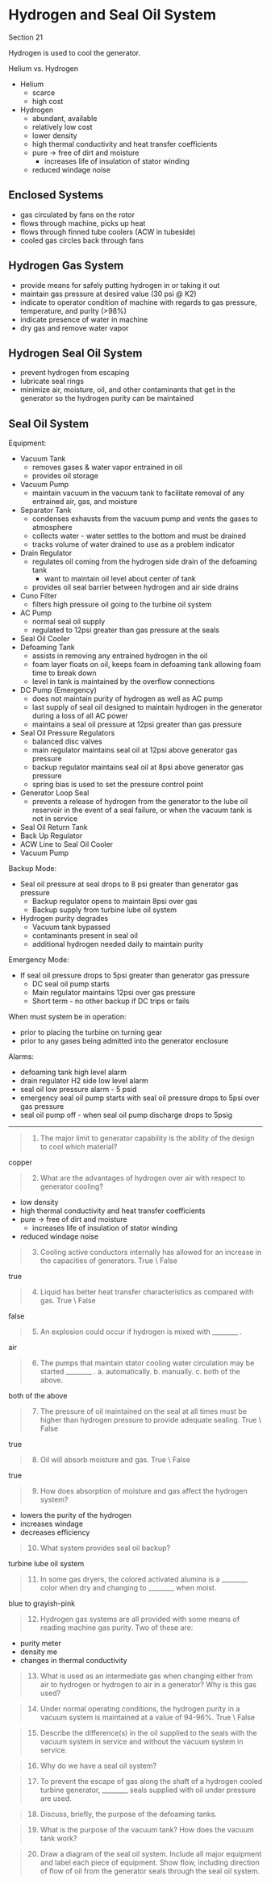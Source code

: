 # Hydrogen and Seal Oil System
Section 21

Hydrogen is used to cool the generator.

Helium vs. Hydrogen
-	Helium
	-	scarce
	-	high cost
-	Hydrogen
	-	abundant, available
	-	relatively low cost
	-	lower density
	-	high thermal conductivity and heat transfer coefficients
	-	pure -> free of dirt and moisture
		-	increases life of insulation of stator winding
	-	reduced windage noise
	
## Enclosed Systems
-	gas circulated by fans on the rotor
-	flows through machine, picks up heat
-	flows through finned tube coolers (ACW in tubeside)
-	cooled gas circles back through fans

## Hydrogen Gas System
-	provide means for safely putting hydrogen in or taking it out
-	maintain gas pressure at desired value (30 psi @ K2)
-	indicate to operator condition of machine with regards to gas pressure, temperature, and purity (>98%)
-	indicate presence of water in machine
-	dry gas and remove water vapor

## Hydrogen Seal Oil System
-	prevent hydrogen from escaping
-	lubricate seal rings
-	minimize air, moisture, oil, and other contaminants that get in the generator so the hydrogen purity can be maintained

## Seal Oil System
Equipment:
-	Vacuum Tank
	-	removes gases & water vapor entrained in oil
	-	provides oil storage
-	Vacuum Pump
	-	maintain vacuum in the vacuum tank to facilitate removal of any entrained air, gas, and moisture
-	Separator Tank
	-	condenses exhausts from the vacuum pump and vents the gases to atmosphere
	-	collects water - water settles to the bottom and must be drained
	-	tracks volume of water drained to use as a problem indicator
-	Drain Regulator
	-	regulates oil coming from the hydrogen side drain of the defoaming tank
		-	want to maintain oil level about center of tank
	-	provides oil seal barrier between hydrogen and air side drains
-	Cuno Filter
	-	filters high pressure oil going to the turbine oil system
-	AC Pump
	-	normal seal oil supply
	-	regulated to 12psi greater than gas pressure at the seals
-	Seal Oil Cooler
-	Defoaming Tank
	-	assists in removing any entrained hydrogen in the oil
	-	foam layer floats on oil, keeps foam in defoaming tank allowing foam time to break down
	-	level in tank is maintained by the overflow connections
-	DC Pump (Emergency)
	-	does not maintain purity of hydrogen as well as AC pump
	-	last supply of seal oil designed to maintain hydrogen in the generator during a loss of all AC power
	-	maintains a seal oil pressure at 12psi greater than gas pressure
-	Seal Oil Pressure Regulators
	-	balanced disc valves
	-	main regulator maintains seal oil at 12psi above generator gas pressure
	-	backup regulator maintains seal oil at 8psi above generator gas pressure
	-	spring bias is used to set the pressure control point
-	Generator Loop Seal
	-	prevents a release of hydrogen from the generator to the lube oil reservoir in the event of a seal failure, or when the vacuum tank is not in service
-	Seal Oil Return Tank
-	Back Up Regulator
-	ACW Line to Seal Oil Cooler
-	Vacuum Pump

Backup Mode:
-	Seal oil pressure at seal drops to 8 psi greater than generator gas pressure
	-	Backup regulator opens to maintain 8psi over gas
	-	Backup supply from turbine lube oil system
-	Hydrogen purity degrades
	-	Vacuum tank bypassed
	-	contaminants present in seal oil
	-	additional hydrogen needed daily to maintain purity

Emergency Mode:
-	If seal oil pressure drops to 5psi greater than generator gas pressure
	-	DC seal oil pump starts
	-	Main regulator maintains 12psi over gas pressure
	-	Short term - no other backup if DC trips or fails

When must system be in operation:
-	prior to placing the turbine on turning gear
-	prior to any gases being admitted into the generator enclosure

Alarms:
-	defoaming tank high level alarm
-	drain regulator H2 side low level alarm
-	seal oil low pressure alarm - 5 psid
-	emergency seal oil pump starts with seal oil pressure drops to 5psi over gas pressure
-	seal oil pump off - when seal oil pump discharge drops to 5psig

---

>1. The major limit to generator capability is the ability of the design to cool which material?

copper

>2. What are the advantages of hydrogen over air with respect to generator cooling?

-	low density
-	high thermal conductivity and heat transfer coefficients
-	pure -> free of dirt and moisture
	-	increases life of insulation of stator winding
-	reduced windage noise

>3. Cooling active conductors internally has allowed for an increase in the capacities of generators. True \ False

true

>4. Liquid has better heat transfer characteristics as compared with gas. True \ False

false

>5. An explosion could occur if hydrogen is mixed with ________ .

air

>6. The pumps that maintain stator cooling water circulation may be started ________ .
>a. automatically.
>b. manually.
>c. both of the above.

both of the above

>7. The pressure of oil maintained on the seal at all times must be higher than hydrogen pressure to provide adequate sealing. True \ False

true

>8. Oil will absorb moisture and gas. True \ False 

true

>9. How does absorption of moisture and gas affect the hydrogen system?

-	lowers the purity of the hydrogen
-	increases windage
-	decreases efficiency

>10. What system provides seal oil backup?

turbine lube oil system

>11. In some gas dryers, the colored activated alumina is a ________ color when dry and changing to ________ when moist.

blue to grayish-pink

>12. Hydrogen gas systems are all provided with some means of reading machine gas purity. Two of these are:

-	purity meter
-	density me
-	changes in thermal conductivity

>13. What is used as an intermediate gas when changing either from air to hydrogen or hydrogen to air in a generator? Why is this gas used?

>14. Under normal operating conditions, the hydrogen purity in a vacuum system is maintained at a value of 94-96%. True \ False

>15. Describe the difference(s) in the oil supplied to the seals with the vacuum system in service and without the vacuum system in service.

>16. Why do we have a seal oil system?

>17. To prevent the escape of gas along the shaft of a hydrogen cooled turbine generator, ________ seals supplied with oil under pressure are used. 

>18. Discuss, briefly, the purpose of the defoaming tanks.

>19. What is the purpose of the vacuum tank? How does the vacuum tank work?

>20. Draw a diagram of the seal oil system. Include all major equipment and label each piece of equipment. Show flow, including direction of flow of oil from the generator seals through the seal oil system.

